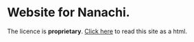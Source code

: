 # Website for Nanachi.
The licence is **proprietary**.
[Click here](https://naotakakawata.github.io/nanachi.github.io/) to read this site as a html.